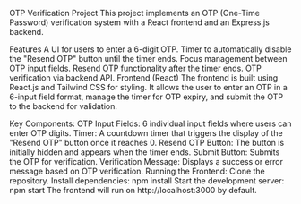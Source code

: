 OTP Verification Project
This project implements an OTP (One-Time Password) verification system with a React frontend and an Express.js backend.

Features
A UI for users to enter a 6-digit OTP.
Timer to automatically disable the "Resend OTP" button until the timer ends.
Focus management between OTP input fields.
Resend OTP functionality after the timer ends.
OTP verification via backend API.
Frontend (React)
The frontend is built using React.js and Tailwind CSS for styling. It allows the user to enter an OTP in a 6-input field format, manage the timer for OTP expiry, and submit the OTP to the backend for validation.

Key Components:
OTP Input Fields: 6 individual input fields where users can enter OTP digits.
Timer: A countdown timer that triggers the display of the "Resend OTP" button once it reaches 0.
Resend OTP Button: The button is initially hidden and appears when the timer ends.
Submit Button: Submits the OTP for verification.
Verification Message: Displays a success or error message based on OTP verification.
Running the Frontend:
Clone the repository.
Install dependencies: npm install
Start the development server: npm start
The frontend will run on http://localhost:3000 by default.
